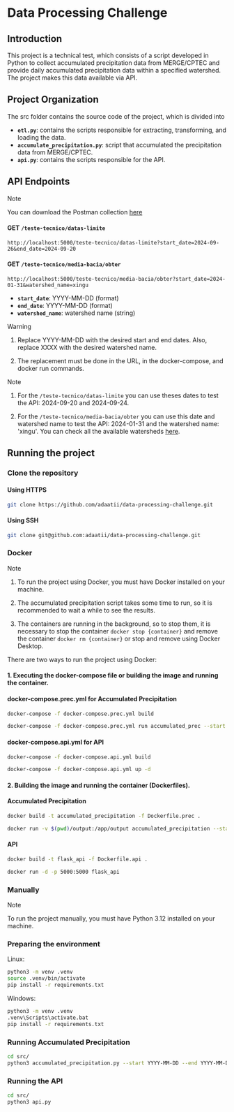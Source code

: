 
# Data Processing Challenge

## Introduction 

This project is a technical test, which consists of a script developed in Python
to collect accumulated precipitation data from MERGE/CPTEC and provide daily 
accumulated precipitation data within a specified watershed. The project makes 
this data available via API.

## Project Organization

The src folder contains the source code of the project, which is divided into

- **`etl.py`**: contains the scripts responsible for extracting, transforming, and loading the data.
- **`accumulate_precipitation.py`**: script that accumulated the precipitation data from MERGE/CPTEC.
- **`api.py`**: contains the scripts responsible for the API.

## API Endpoints

> [!NOTE]
> You can download the Postman collection [here](https://github.com/adaatii/data-processing-challenge/tree/main/postman)

#### GET `/teste-tecnico/datas-limite`
```http://localhost:5000/teste-tecnico/datas-limite?start_date=2024-09-26&end_date=2024-09-20```
#### GET `/teste-tecnico/media-bacia/obter`
```http://localhost:5000/teste-tecnico/media-bacia/obter?start_date=2024-01-31&watershed_name=xingu```

 - **`start_date`**: YYYY-MM-DD (format)
 - **`end_date`**: YYYY-MM-DD (format)
 - **`watershed_name`**: watershed name (string)

> [!WARNING]
> 1. Replace YYYY-MM-DD with the desired start and end dates. Also, replace XXXX with the desired watershed name.
>
> 2. The replacement must be done in the URL, in the docker-compose, and docker run commands.

> [!NOTE]
> 1. For the ```/teste-tecnico/datas-limite``` you can use theses dates to test the API: 2024-09-20 and 2024-09-24.
>
> 2. For the ```/teste-tecnico/media-bacia/obter``` you can use this date and watershed name to test the API: 2024-01-31 and the watershed name: 'xingu'.
> You can check all the available watersheds [here](https://github.com/adaatii/data-processing-challenge/tree/main/contornos).

## Running the project

### Clone the repository

#### Using HTTPS
```bash
git clone https://github.com/adaatii/data-processing-challenge.git
```

#### Using SSH
```bash
git clone git@github.com:adaatii/data-processing-challenge.git
```

### Docker

> [!NOTE]
> 1. To run the project using Docker, you must have Docker installed on your machine.
>
> 2. The accumulated precipitation script takes some time to run, so it is recommended to wait a while to see the results.
>
> 3. The containers are running in the background, so to stop them, it is necessary to stop the container `docker stop {container}`
> and remove the container `docker rm {container}` or stop and remove using Docker Desktop.

There are two ways to run the project using Docker:

#### 1. Executing the docker-compose file or building the image and running the container.

#### docker-compose.prec.yml for Accumulated Precipitation

```bash
docker-compose -f docker-compose.prec.yml build
```

```bash
docker-compose -f docker-compose.prec.yml run accumulated_prec --start YYYY-MM-DD --end YYYY-MM-DD
```

#### docker-compose.api.yml for API

```bash
docker-compose -f docker-compose.api.yml build
```

```bash
docker-compose -f docker-compose.api.yml up -d
```

#### 2. Building the image and running the container (Dockerfiles).

#### Accumulated Precipitation

```bash
docker build -t accumulated_precipitation -f Dockerfile.prec .
```

```bash 
docker run -v $(pwd)/output:/app/output accumulated_precipitation --start YYYY-MM-DD --end YYYY-MM-DD
```

#### API

```bash
docker build -t flask_api -f Dockerfile.api .
```

```bash
docker run -d -p 5000:5000 flask_api
```

### Manually

> [!NOTE]
> To run the project manually, you must have Python 3.12 installed on your machine.

### Preparing the environment
Linux:
```bash
python3 -m venv .venv
source .venv/bin/activate
pip install -r requirements.txt
```

Windows:
```bash
python3 -m venv .venv
.venv\Scripts\activate.bat
pip install -r requirements.txt
```

### Running Accumulated Precipitation

```bash
cd src/
python3 accumulated_precipitation.py --start YYYY-MM-DD --end YYYY-MM-DD
```

### Running the API

```bash
cd src/
python3 api.py
```